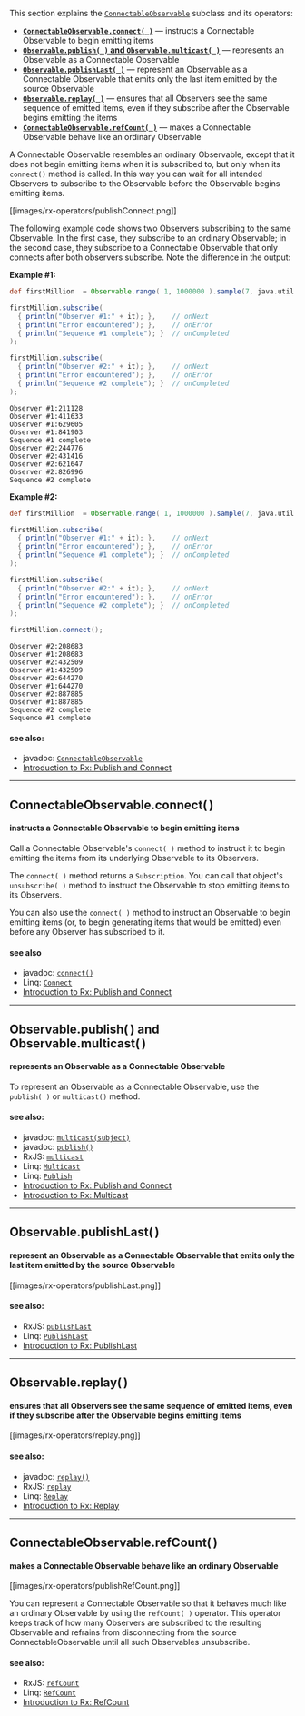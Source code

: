 This section explains the [`ConnectableObservable`](http://netflix.github.io/RxJava/javadoc/rx/observables/ConnectableObservable.html) subclass and its operators:

* [**`ConnectableObservable.connect( )`**](Connectable-Observable-Operators#connectableobservableconnect) — instructs a Connectable Observable to begin emitting items
* [**`Observable.publish( )` and `Observable.multicast( )`**](Connectable-Observable-Operators#observablepublish-and-observablemulticast) — represents an Observable as a Connectable Observable
* [**`Observable.publishLast( )`**](Connectable-Observable-Operators#observablepublishlast) — represent an Observable as a Connectable Observable that emits only the last item emitted by the source Observable
* [**`Observable.replay( )`**](Connectable-Observable-Operators#observablereplay) — ensures that all Observers see the same sequence of emitted items, even if they subscribe after the Observable begins emitting the items
* [**`ConnectableObservable.refCount( )`**](Connectable-Observable-Operators#connectableobservablerefcount) — makes a Connectable Observable behave like an ordinary Observable

A Connectable Observable resembles an ordinary Observable, except that it does not begin emitting items when it is subscribed to, but only when its `connect()` method is called. In this way you can wait for all intended Observers to subscribe to the Observable before the Observable begins emitting items.

[[images/rx-operators/publishConnect.png]]

The following example code shows two Observers subscribing to the same Observable. In the first case, they subscribe to an ordinary Observable; in the second case, they subscribe to a Connectable Observable that only connects after both observers subscribe. Note the difference in the output:

**Example #1:**
```groovy
def firstMillion  = Observable.range( 1, 1000000 ).sample(7, java.util.concurrent.TimeUnit.MILLISECONDS);

firstMillion.subscribe(
  { println("Observer #1:" + it); },    // onNext
  { println("Error encountered"); },    // onError
  { println("Sequence #1 complete"); }  // onCompleted
);

firstMillion.subscribe(
  { println("Observer #2:" + it); },    // onNext
  { println("Error encountered"); },    // onError
  { println("Sequence #2 complete"); }  // onCompleted
);
```
```
Observer #1:211128
Observer #1:411633
Observer #1:629605
Observer #1:841903
Sequence #1 complete
Observer #2:244776
Observer #2:431416
Observer #2:621647
Observer #2:826996
Sequence #2 complete
```
**Example #2:**
```groovy
def firstMillion  = Observable.range( 1, 1000000 ).sample(7, java.util.concurrent.TimeUnit.MILLISECONDS).publish();

firstMillion.subscribe(
  { println("Observer #1:" + it); },    // onNext
  { println("Error encountered"); },    // onError
  { println("Sequence #1 complete"); }  // onCompleted
);

firstMillion.subscribe(
  { println("Observer #2:" + it); },    // onNext
  { println("Error encountered"); },    // onError
  { println("Sequence #2 complete"); }  // onCompleted
);

firstMillion.connect();
```
```
Observer #2:208683
Observer #1:208683
Observer #2:432509
Observer #1:432509
Observer #2:644270
Observer #1:644270
Observer #2:887885
Observer #1:887885
Sequence #2 complete
Sequence #1 complete
```

#### see also:
* javadoc: <a href="http://netflix.github.io/RxJava/javadoc/rx/observables/ConnectableObservable.html">`ConnectableObservable`</a>
* <a href="http://www.introtorx.com/Content/v1.0.10621.0/14_HotAndColdObservables.html#PublishAndConnect">Introduction to Rx: Publish and Connect</a>

***

## ConnectableObservable.connect( )
#### instructs a Connectable Observable to begin emitting items
Call a Connectable Observable's `connect( )` method to instruct it to begin emitting the items from its underlying Observable to its Observers.

The `connect( )` method returns a `Subscription`. You can call that object's `unsubscribe( )` method to instruct the Observable to stop emitting items to its Observers.

You can also use the `connect( )` method to instruct an Observable to begin emitting items (or, to begin generating items that would be emitted) even before any Observer has subscribed to it.

#### see also
* javadoc: <a href="http://netflix.github.io/RxJava/javadoc/rx/observables/ConnectableObservable.html#connect()">`connect()`</a>
* Linq: <a href="http://msdn.microsoft.com/en-us/library/hh211748.aspx">`Connect`</a>
* <a href="http://www.introtorx.com/Content/v1.0.10621.0/14_HotAndColdObservables.html#PublishAndConnect">Introduction to Rx: Publish and Connect</a>

***

## Observable.publish( ) and Observable.multicast( )
#### represents an Observable as a Connectable Observable
To represent an Observable as a Connectable Observable, use the `publish( )` or `multicast()` method.

#### see also:
* javadoc: <a href="http://netflix.github.io/RxJava/javadoc/rx/Observable.html#multicast(rx.subjects.Subject)">`multicast(subject)`</a>
* javadoc: <a href="http://netflix.github.io/RxJava/javadoc/rx/Observable.html#publish()">`publish()`</a>
* RxJS: <a href="https://github.com/Reactive-Extensions/RxJS/wiki/Observable#wiki-multicast">`multicast`</a>
* Linq: <a href="http://msdn.microsoft.com/en-us/library/system.reactive.linq.observable.multicast.aspx">`Multicast`</a>
* Linq: <a href="http://msdn.microsoft.com/en-us/library/system.reactive.linq.observable.publish.aspx">`Publish`</a>
* <a href="http://www.introtorx.com/Content/v1.0.10621.0/14_HotAndColdObservables.html#PublishAndConnect">Introduction to Rx: Publish and Connect</a>
* <a href="http://www.introtorx.com/Content/v1.0.10621.0/14_HotAndColdObservables.html#Multicast">Introduction to Rx: Multicast</a>

***

## Observable.publishLast( )
#### represent an Observable as a Connectable Observable that emits only the last item emitted by the source Observable
[[images/rx-operators/publishLast.png]]

#### see also:
* RxJS: <a href="https://github.com/Reactive-Extensions/RxJS/wiki/Observable#wiki-publishLast">`publishLast`</a>
* Linq: <a href="http://msdn.microsoft.com/en-us/library/system.reactive.linq.observable.publishlast.aspx">`PublishLast`</a>
* <a href="http://www.introtorx.com/Content/v1.0.10621.0/14_HotAndColdObservables.html#PublishLast">Introduction to Rx: PublishLast</a>

***

## Observable.replay( )
#### ensures that all Observers see the same sequence of emitted items, even if they subscribe after the Observable begins emitting items
[[images/rx-operators/replay.png]]

#### see also:
* javadoc: <a href="http://netflix.github.io/RxJava/javadoc/rx/Observable.html#replay()">`replay()`</a>
* RxJS: <a href="https://github.com/Reactive-Extensions/RxJS/wiki/Observable#wiki-replay">`replay`</a>
* Linq: <a href="http://msdn.microsoft.com/en-us/library/system.reactive.linq.observable.replay.aspx">`Replay`</a>
* <a href="http://www.introtorx.com/Content/v1.0.10621.0/14_HotAndColdObservables.html#Replay">Introduction to Rx: Replay</a>

***

## ConnectableObservable.refCount( )
#### makes a Connectable Observable behave like an ordinary Observable
[[images/rx-operators/publishRefCount.png]]

You can represent a Connectable Observable so that it behaves much like an ordinary Observable by using the `refCount( )` operator. This operator keeps track of how many Observers are subscribed to the resulting Observable and refrains from disconnecting from the source ConnectableObservable until all such Observables unsubscribe.

#### see also:
* RxJS: <a href="https://github.com/Reactive-Extensions/RxJS/wiki/Observable#wiki-refCount">`refCount`</a>
* Linq: <a href="http://msdn.microsoft.com/en-us/library/hh211664.aspx">`RefCount`</a>
* <a href="http://www.introtorx.com/Content/v1.0.10621.0/14_HotAndColdObservables.html#RefCount">Introduction to Rx: RefCount</a>